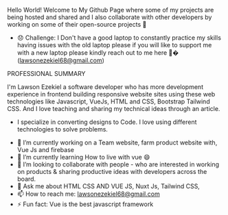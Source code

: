  Hello World!  Welcome to My Github Page where some of my projects are being hosted and shared and I also collaborate  with other developers by working on some of their open-source projects 👋 
 
 
 
 - 😞 Challenge: I Don't have a good  laptop to constantly practice my skills  having  issues with the old laptop  please if you will like to support me  with a new laptop please kindly reach out to me here 🙏� (lawsonezekiel68@gmail.com) 





PROFESSIONAL SUMMARY


I'm Lawson Ezekiel a software developer who has more development experience in frontend building responsive website sites using these web technologies like Javascript, VueJs, HTML and CSS, Bootstrap Tailwind CSS. And I love teaching and sharing my technical ideas through an article.

* I specialize in converting designs to Code. I love using different technologies to solve problems.


- 🔭 I’m currently working on a Team website, farm product website with, Vue Js and firebase 
- 🌱 I’m currently learning How to live with vue 😄
- 👯 I’m looking to collaborate with people -  who are interested in working on products & sharing productive ideas with 
developers across the board.
- 💬 Ask me about HTML CSS AND VUE JS, Nuxt Js, Tailwind CSS, 
- 📫 How to reach me: lawsonezekiel68@gmail.com
- ⚡ Fun fact: Vue is the best javascript framework
